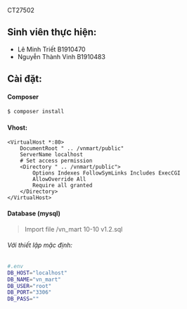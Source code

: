 CT27502

## Sinh viên thực hiện:
* Lê Minh Triết B1910470
* Nguyễn Thành Vinh B1910483

## Cài đặt:
#### Composer
```bash
$ composer install
```

#### Vhost:
```
<VirtualHost *:80>
    DocumentRoot " .. /vnmart/public"
    ServerName localhost
    # Set access permission
    <Directory " .. /vnmart/public">
        Options Indexes FollowSymLinks Includes ExecCGI
        AllowOverride All
        Require all granted
    </Directory>
</VirtualHost>
```

#### Database (mysql)
> Import file /vn_mart 10-10 v1.2.sql

###### Với thiết lập mặc định:

```bash
#.env
DB_HOST="localhost"
DB_NAME="vn_mart"
DB_USER="root"
DB_PORT="3306"
DB_PASS=""
```
